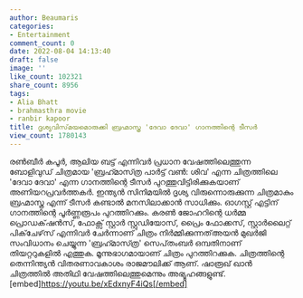 ```yaml
---
author: Beaumaris
categories:
- Entertainment
comment_count: 0
date: 2022-08-04 14:13:40
draft: false
image: ''
like_count: 102321
share_count: 8956
tags:
- Alia Bhatt
- brahmasthra movie
- ranbir kapoor
title: ദൃശ്യവിസ്‌മയമൊരുക്കി ബ്രഹ്മാസ്ത്ര 'ദേവാ ദേവാ' ഗാനത്തിന്റെ ടീസർ
view_count: 1780143
---
```


രൺബീർ കപൂർ, ആലിയ ബട്ട് എന്നിവർ പ്രധാന വേഷത്തിലെത്തുന്ന ബോളിവുഡ് ചിത്രമായ 'ബ്രഹ്‍മാസ്‍ത്ര പാര്‍ട്ട് വണ്‍: ശിവ' എന്ന ചിത്രത്തിലെ 'ദേവാ ദേവാ' എന്ന ഗാനത്തിന്റെ ടീസർ പുറത്തുവിട്ടിരിക്കുകയാണ് അണിയറപ്രവർത്തക‌ർ. ഇന്ത്യൻ സിനിമയിൽ ദൃശ്യ വിരുന്നൊരുക്കുന്ന ചിത്രമാകും ബ്രഹ്മാസ്ത്ര എന്ന് ടീസർ കണ്ടാൽ മനസിലാക്കാൻ സാധിക്കും. ഓഗസ്റ്റ് എട്ടിന് ഗാനത്തിന്റെ പൂർണ്ണരൂപം പുറത്തിറക്കും. കരൺ ജോഹറിന്റെ ധർമ്മ പ്രൊഡക്‌ഷൻസ്, ഫോക്സ് സ്റ്റാർ സ്റ്റുഡിയോസ്, പ്രൈം ഫോക്കസ്, സ്റ്റാർലൈറ്റ് പിക്‌ചേഴ്‌സ് എന്നിവർ ചേർന്നാണ് ചിത്രം നിർമ്മിക്കുന്നത്അയൻ മുഖര്‍ജി സംവിധാനം ചെയ്യുന്ന 'ബ്രഹ്‍മാസ്‍ത്ര' സെപ്‌തംബര്‍ ഒമ്പതിനാണ് തിയറ്ററുകളില്‍ എത്തുക. മൂന്നുഭാഗമായാണ് ചിത്രം പുറത്തിറക്കുക. ചിത്രത്തിന്റെ തെന്നിന്ത്യൻ വിതരണാവകാശം രാജമൗലിക്ക് ആണ്. ഷാരൂഖ് ഖാൻ ചിത്രത്തിൽ അതിഥി വേഷത്തിലെത്തുമെന്നും അഭ്യൂഹങ്ങളുണ്ട്. [embed]https://youtu.be/xEdxnyF4iQs[/embed] &nbsp; &nbsp;